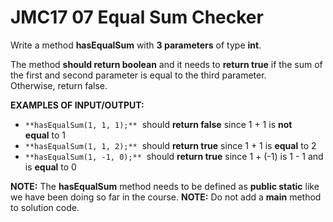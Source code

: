 # JMC17 07 Equal Sum Checker

Write a method **hasEqualSum** with **3 parameters** of type **int**.

The method **should return boolean** and it needs to **return true** if the sum of the first and second parameter is equal to the third parameter. Otherwise, return false.


**EXAMPLES OF INPUT/OUTPUT:**

- `**hasEqualSum(1, 1, 1);**`  should **return false** since 1 + 1 is **not equal** to 1
- `**hasEqualSum(1, 1, 2);**`  should **return true** since 1 + 1 is **equal** to 2
- `**hasEqualSum(1, -1, 0);**`  should **return true** since 1 + (-1) is 1 - 1 and is **equal** to 0


**NOTE:** The **hasEqualSum** method needs to be defined as **public static** ​like we have been doing so far in the course. 
**NOTE:** Do not add a **main** method to solution code.
